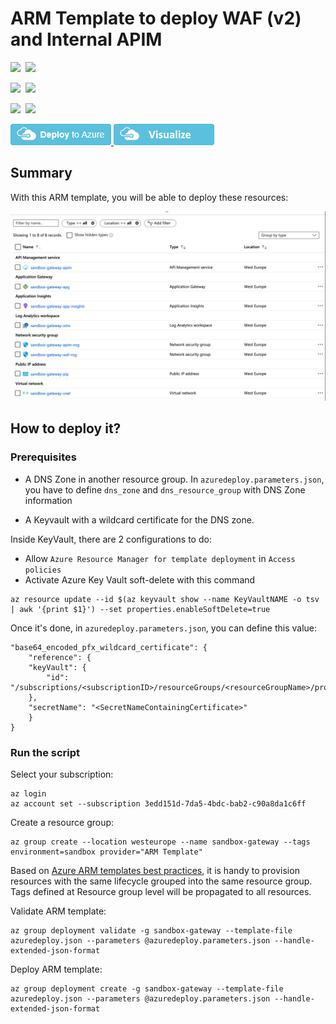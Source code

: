 # ARM Template to deploy WAF (v2) and Internal APIM

<IMG SRC="https://azurequickstartsservice.blob.core.windows.net/badges/301-apim-internal-with-waf-v2-and-ssl/PublicLastTestDate.svg" />&nbsp;
<IMG SRC="https://azurequickstartsservice.blob.core.windows.net/badges/301-apim-internal-with-waf-v2-and-ssl/PublicDeployment.svg" />&nbsp;

<IMG SRC="https://azurequickstartsservice.blob.core.windows.net/badges/301-apim-internal-with-waf-v2-and-ssl/FairfaxLastTestDate.svg" />&nbsp;
<IMG SRC="https://azurequickstartsservice.blob.core.windows.net/badges/301-apim-internal-with-waf-v2-and-ssl/FairfaxDeployment.svg" />&nbsp;

<IMG SRC="https://azurequickstartsservice.blob.core.windows.net/badges/301-apim-internal-with-waf-v2-and-ssl/BestPracticeResult.svg" />&nbsp;
<IMG SRC="https://azurequickstartsservice.blob.core.windows.net/badges/301-apim-internal-with-waf-v2-and-ssl/CredScanResult.svg" />&nbsp;

<a href="https://portal.azure.com/#create/Microsoft.Template/uri/https%3A%2F%2Fraw.githubusercontent.com%2FAzure%2Fazure-quickstart-templates%2Fmaster%2F301-apim-internal-with-waf-v2-and-ssl%2Fazuredeploy.json" target="_blank">
<img src="https://raw.githubusercontent.com/Azure/azure-quickstart-templates/master/1-CONTRIBUTION-GUIDE/images/deploytoazure.png"/>
</a>
<a href="http://armviz.io/#/?load=https%3A%2F%2Fraw.githubusercontent.com%2FAzure%2Fazure-quickstart-templates%2Fmaster%2F301-apim-internal-with-waf-v2-and-ssl%2Fazuredeploy.json" target="_blank">
<img src="https://raw.githubusercontent.com/Azure/azure-quickstart-templates/master/1-CONTRIBUTION-GUIDE/images/visualizebutton.png"/>
</a>

## Summary
With this ARM template, you will be able to deploy these resources:

![Architecture](docs/result.png)


## How to deploy it?
### Prerequisites

* A DNS Zone in another resource group. In `azuredeploy.parameters.json`, you have to define `dns_zone` and `dns_resource_group` with DNS Zone information

* A Keyvault with a wildcard certificate for the DNS zone. 

Inside KeyVault, there are 2 configurations to do:
- Allow `Azure Resource Manager for template deployment` in `Access policies`
- Activate Azure Key Vault soft-delete with this command
```
az resource update --id $(az keyvault show --name KeyVaultNAME -o tsv | awk '{print $1}') --set properties.enableSoftDelete=true
```

Once it's done, in `azuredeploy.parameters.json`, you can define this value:
```
"base64_encoded_pfx_wildcard_certificate": {
    "reference": {
    "keyVault": {
        "id": "/subscriptions/<subscriptionID>/resourceGroups/<resourceGroupName>/providers/Microsoft.KeyVault/vaults/<KeyVaultName>"
    },
    "secretName": "<SecretNameContainingCertificate>"
    }
}
```

### Run the script
Select your subscription:
```
az login
az account set --subscription 3edd151d-7da5-4bdc-bab2-c90a8da1c6ff
````

Create a resource group:
```
az group create --location westeurope --name sandbox-gateway --tags environment=sandbox provider="ARM Template"
```
Based on [Azure ARM templates best practices](https://docs.microsoft.com/en-gb/archive/blogs/mvpawardprogram/azure-resource-manager), it is handy to provision resources with the same lifecycle grouped into the same resource group.
Tags defined at Resource group level will be propagated to all resources.

Validate ARM template:
```
az group deployment validate -g sandbox-gateway --template-file azuredeploy.json --parameters @azuredeploy.parameters.json --handle-extended-json-format
```

Deploy ARM template:
```
az group deployment create -g sandbox-gateway --template-file azuredeploy.json --parameters @azuredeploy.parameters.json --handle-extended-json-format
```
